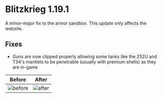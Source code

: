 # Blitzkrieg 1.19.1

A minor-major fix to the armor sandbox. This update only affects the website.

## Fixes

- Guns are now clipped properly allowing some tanks like the 252U and T34's mantlets to be penetrable (usually with premium shells) as they are in-game

| Before                                     | After                                     |
| ------------------------------------------ | ----------------------------------------- |
| ![before](https://i.imgur.com/wB0kuk0.png) | ![after](https://i.imgur.com/vxp8wB0.png) |
